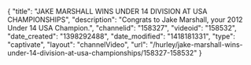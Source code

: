 {
    "title": "JAKE MARSHALL WINS UNDER 14 DIVISION AT USA CHAMPIONSHIPS",
    "description": "Congrats to Jake Marshall, your 2012 Under 14 USA Champion.",
    "channelid": "158327",
    "videoid": "158532",
    "date_created": "1398292488",
    "date_modified": "1418181331",
    "type": "captivate",
    "layout": "channelVideo",
    "url": "\/hurley\/jake-marshall-wins-under-14-division-at-usa-championships\/158327-158532"
}